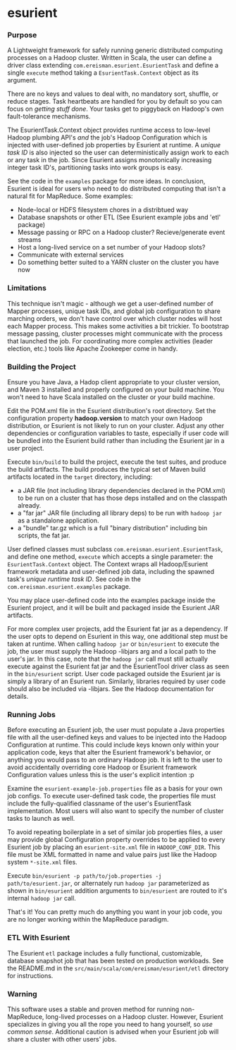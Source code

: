 esurient
========

### Purpose ###
A Lightweight framework for safely running generic distributed computing processes on a Hadoop cluster.
Written in Scala, the user can define a driver class extending `com.ereisman.esurient.EsurientTask` and define a single
`execute` method taking a `EsurientTask.Context` object as its argument.

There are no keys and values to deal with, no mandatory sort, shuffle, or reduce stages. Task heartbeats are handled for you
by default so you can focus on _getting stuff done_. Your tasks get to piggyback on Hadoop's own fault-tolerance mechanisms.

The EsurientTask.Context object provides runtime access to low-level Hadoop plumbing API's _and_ the job's Hadoop Configuration which is injected with user-defined job properties by Esurient at runtime. A _unique task ID_ is also injected so the user can deterministically assign work to each or any task in the job. Since Esurient assigns monotonically increasing integer task ID's, partitioning tasks into work groups is easy.

See the code in the `examples` package for more ideas. In conclusion, Esurient is ideal for users who need to do distributed computing that isn't a natural fit for MapReduce. Some examples:


* Node-local or HDFS filesystem chores in a distribtued way
* Database snapshots or other ETL (See Esurient example jobs and 'etl' package)
* Message passing or RPC on a Hadoop cluster? Recieve/generate event streams
* Host a long-lived service on a set number of your Hadoop slots?
* Communicate with external services
* Do something better suited to a YARN cluster on the cluster you have now


### Limitations ###
This technique isn't magic - although we get a user-defined number of Mapper processes, unique task IDs, and global job configuration to share marching orders, we don't have control over which cluster nodes will host each Mapper process. This makes some activities a bit trickier. To bootstrap message passing, cluster processes might communicate with the process that launched the job. For coordinating more complex activities (leader election, etc.) tools like Apache Zookeeper come in handy.


### Building the Project ###
Ensure you have Java, a Hadop client appropriate to your cluster version, and Maven 3 installed and properly configured on your build machine. You won't need to have Scala installed on the cluster or your build machine.

Edit the POM.xml file in the Esurient distribution's root directory. Set the configuration property __hadoop.version__ to match your own Hadoop distribution, or Esurient is not likely to run on your cluster. Adjust any other dependencies or configuration variables to taste, especially if user code will be bundled into the Esurient build rather than including the Esurient jar in a user project.  

Execute `bin/build` to build the project, execute the test suites, and produce the build artifacts. The build produces the typical set of Maven build artifacts located in the `target` directory, including:
* a JAR file (not including library dependencies declared in the POM.xml) to be run on a cluster that has those deps installed and on the classpath already.
* a "far jar" JAR file (including all library deps) to be run with `hadoop jar` as a standalone application.
* a "bundle" tar.gz which is a full "binary distribution" including bin scripts, the fat jar.

User defined classes must subclass `com.ereisman.esurient.EsurientTask`, and define one method, `execute` which accepts a single parameter: the `EsurientTask.Context` object. The Context wraps all Hadoop/Esurient framework metadata and user-defined job data, including the spawned task's _unique runtime task ID_. See code in the `com.ereisman.esurient.examples` package.

You may place user-defined code into the examples package inside the Esurient project, and it will be built and packaged inside the Esurient JAR artifacts.

For more complex user projects, add the Esurient fat jar as a dependency. If the user opts to depend on Esurient in this way, one additional step must be taken at runtime. When calling `hadoop jar` or `bin/esurient` to execute the job, the user must supply the Hadoop -libjars arg and a local path to the user's jar. In this case, note that the `hadoop jar` call must still actually execute against the Esurient fat jar and the EsurientTool driver class as seen in the `bin/esurient` script. User code packaged outside the Esurient jar is simply a library of an Esurient run. Similarly, libraries required by user code should also be included via -libjars. See the Hadoop documentation for details.


### Running Jobs ###
Before executing an Esurient job, the user must populate a Java properties file with all the user-defined keys and values to be injected into the Hadoop Configuration at runtime. This could include keys known only within your application code, keys that alter the Esurient framework's behavior, or anything you would pass to an ordinary Hadoop job. It is left to the user to avoid accidentally overriding core Hadoop or Esurient framework Configuration values unless this is the user's explicit intention :p

Examine the `esurient-example-job.properties` file as a basis for your own job configs. To execute user-defined task code, the properties file must include the fully-qualified classname of the user's EsurientTask implementation. Most users will also want to specify the number of cluster tasks to launch as well.

To avoid repeating boilerplate in a set of similar job properties files, a user may provide global Configuration property overrides to be applied to every Esurient job by placing an `esurient-site.xml` file in `HADOOP_CONF_DIR`. This file must be XML formatted in name and value pairs just like the Hadoop system `*-site.xml` files.

Execute `bin/esurient -p path/to/job.properties -j path/to/esurient.jar`, or alternately run `hadoop jar` parameterized as shown in `bin/esurient` addition arguments to `bin/esurient` are routed to it's internal `hadoop jar` call.

That's it! You can pretty much do anything you want in your job code, you are no longer working within the MapReduce paradigm.


### ETL With Esurient ###
The Esurient `etl` package includes a fully functional, customizable, database snapshot job that has been tested on production workloads. See the README.md in the `src/main/scala/com/ereisman/esurient/etl` directory for instructions.


### Warning ###
This software uses a stable and proven method for running non-MapReduce, long-lived processes on a Hadoop cluster. However, Esurient specializes in giving you all the rope you need to hang yourself, so _use common sense_. Additional caution is advised when your Esurient job will share a cluster with other users' jobs.
